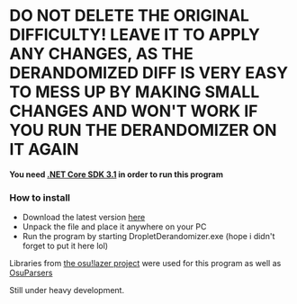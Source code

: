 # DO NOT DELETE THE ORIGINAL DIFFICULTY! LEAVE IT TO APPLY ANY CHANGES, AS THE DERANDOMIZED DIFF IS VERY EASY TO MESS UP BY MAKING SMALL CHANGES AND WON'T WORK IF YOU RUN THE DERANDOMIZER ON IT AGAIN

**You need [.NET Core SDK 3.1](https://dotnet.microsoft.com/download/dotnet-core/3.1) in order to run this program**

### How to install
- Download the latest version [here](https://github.com/Phob144/DropletDerandomizer/releases)
- Unpack the file and place it anywhere on your PC
- Run the program by starting DropletDerandomizer.exe (hope i didn't forget to put it here lol)

Libraries from [the osu!lazer project](https://github.com/ppy/osu) were used for this program as well as [OsuParsers](https://github.com/mrflashstudio/OsuParsers/)

Still under heavy development.
